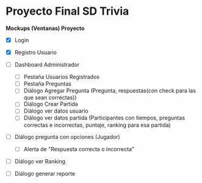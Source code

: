 # Proyecto Final SD Trivia

**Mockups (Ventanas) Proyecto**
  
- [x] Login
- [x] Registro Usuario
- [ ] Dashboard Administrador
   - [ ] Pestaña Usuarios Registrados
   - [ ] Pestaña Preguntas
   - [ ] Diálogo Agregar Pregunta (Pregunta, respuestas(con check para las que sean correctas))
   - [ ] Diálogo Crear Partida
   - [ ] Diálogo ver datos usuario
   - [ ] Diálogo ver datos partida (Participantes con tiempos, preguntas correctas e incorrectas, puntaje, ranking para esa partida)
- [ ] Diálogo pregunta con opciones (Jugador)
   - [ ] Alerta de "Respuesta correcta o incorrecta"
- [ ] Diálogo ver Ranking
- [ ] Diálogo generar reporte
   
  
